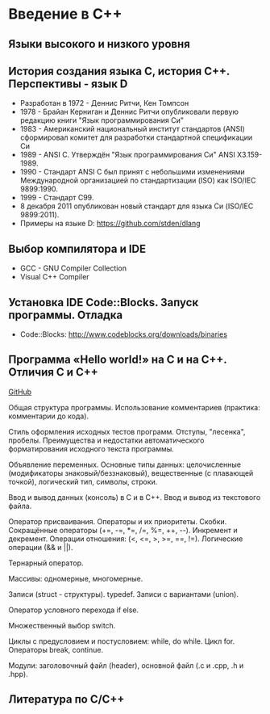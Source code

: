 Введение в C++ 
==============

Языки высокого и низкого уровня
-------------------------------


История создания языка C, история C++. Перспективы - язык D 
-----------------------------------------------------------
* Разработан в 1972 - Деннис Ритчи, Кен Томпсон 
* 1978 - Брайан Керниган и Деннис Ритчи опубликовали первую редакцию книги "Язык программирования Си"
* 1983 - Американский национальный институт стандартов (ANSI) сформировал комитет для разработки стандартной спецификации Си
* 1989 - ANSI C. Утверждён "Язык программирования Си" ANSI X3.159-1989. 
* 1990 - Стандарт ANSI C был принят с небольшими изменениями Международной организацией по стандартизации (ISO) как ISO/IEC 9899:1990.
* 1999 - Стандарт C99.
* 8 декабря 2011 опубликован новый стандарт для языка Си (ISO/IEC 9899:2011).
* Примеры на языке D: https://github.com/stden/dlang

Выбор компилятора и IDE
-----------------------
* GCC - GNU Compiler Collection 
* Visual C++ Compiler

Установка IDE Code::Blocks. Запуск программы. Отладка
-----------------------------------------------------
* Code::Blocks: http://www.codeblocks.org/downloads/binaries 

Программа «Hello world!» на C и на C++. Отличия С и C++
-------------------------------------------------------

[GitHub](/lesson_01/00_first/first.cpp)

Общая структура программы. Использование комментариев (практика: комментарии до кода). 

Стиль оформления исходных тестов программ. Отступы, "лесенка", пробелы. Преимущества и недостатки автоматического форматирования исходного текста программы. 

Объявление переменных. Основные типы данных: целочисленные (модификаторы знаковый/беззнаковый), вещественные (с плавающей точкой), логический тип, символы, строки. 

Ввод и вывод данных (консоль) в C и в C++. Ввод и вывод из текстового файла. 

Оператор присваивания. Операторы и их приоритеты. Скобки. Сокращённые операторы (+=, -=, *=, /=, %=, ++, --). Инкремент и декремент. Операции отношения: (<, <=, >, >=, ==, !=). Логические операции (&& и ||). 

Тернарный оператор. 

Массивы: одномерные, многомерные. 

Записи (struct - структуры). typedef. Записи с вариантами (union). 

Оператор условного перехода if else. 

Множественный выбор switch. 

Циклы с предусловием и постусловием: while, do while. Цикл for. Операторы break, continue. 

Модули: заголовочный файл (header), основной файл (.c и .cpp, .h и .hpp). 

Литература по C/C++
-------------------
